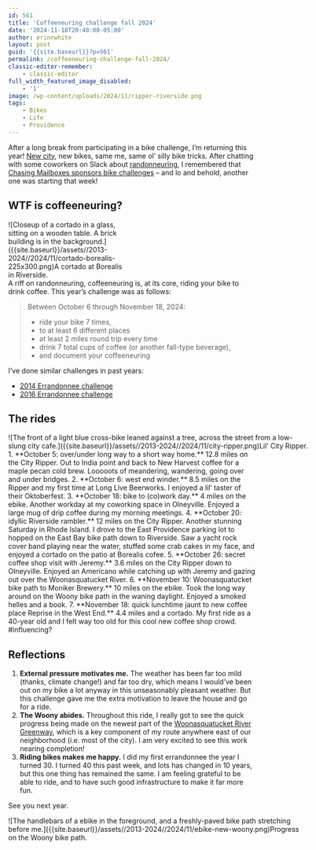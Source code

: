 ```yaml
---
id: 561
title: 'Coffeeneuring challenge fall 2024'
date: '2024-11-18T20:40:00-05:00'
author: erinrwhite
layout: post
guid: '{{site.baseurl}}?p=561'
permalink: /coffeeneuring-challenge-fall-2024/
classic-editor-remember:
    - classic-editor
full_width_featured_image_disabled:
    - '1'
image: /wp-content/uploads/2024/11/ripper-riverside.png
tags:
    - Bikes
    - Life
    - Providence
---
```


After a long break from participating in a bike challenge, I’m returning this year! [New city]({{site.baseurl}}a-bit-of-an-update/), new bikes, same me, same ol’ silly bike tricks. After chatting with some coworkers on Slack about [randonneuring](https://en.wikipedia.org/wiki/Randonneuring), I remembered that [Chasing Mailboxes sponsors bike challenges](https://chasingmailboxes.com/2024/09/30/coffeeneuring-challenge-2024-the-year-of-small-wins/) – and lo and behold, another one was starting that week!

## WTF is coffeeneuring?

<div class="wp-caption alignright" id="attachment_567" style="width: 235px">![Closeup of a cortado in a glass, sitting on a wooden table. A brick building is in the background.]({{site.baseurl}}/assets//2013-2024//2024/11/cortado-borealis-225x300.png)A cortado at Borealis in Riverside.

</div>A riff on randonneuring, coffeeneuring is, at its core, riding your bike to drink coffee. This year’s challenge was as follows:

> Between October 6 through November 18, 2024:
> 
> - ride your bike 7 times,
> - to at least 6 different places
> - at least 2 miles round trip every time
> - drink 7 total cups of coffee (or another fall-type beverage),
> - and document your coffeeneuring

I’ve done similar challenges in past years:

- [2014 Errandonnee challenge]({{site.baseurl}}errandonnee-winter-bike-challenge/)
- [2016 Errandonnee challenge]({{site.baseurl}}2016-errandonnee-challenge-handled-it/)

## The rides

<div class="wp-caption aligncenter" id="attachment_575" style="width: 610px">![The front of a light blue cross-bike leaned against a tree, across the street from a low-slung city cafe.]({{site.baseurl}}/assets//2013-2024//2024/11/city-ripper.png)Lil’ City Ripper.

</div>1. **October 5: over/under long way to a short way home.** 12.8 miles on the City Ripper. Out to India point and back to New Harvest coffee for a maple pecan cold brew. Looooots of meandering, wandering, going over and under bridges.
2. **October 6: west end winder.** 8.5 miles on the Ripper and my first time at Long Live Beerworks. I enjoyed a lil’ taster of their Oktoberfest.
3. **October 18: bike to (co)work day.** 4 miles on the ebike. Another workday at my coworking space in Olneyville. Enjoyed a large mug of drip coffee during my morning meetings.
4. **October 20: idyllic Riverside rambler.** 12 miles on the City Ripper. Another stunning Saturday in Rhode Island. I drove to the East Providence parking lot to hopped on the East Bay bike path down to Riverside. Saw a yacht rock cover band playing near the water, stuffed some crab cakes in my face, and enjoyed a cortado on the patio at Borealis cofee.
5. **October 26: secret coffee shop visit with Jeremy.** 3.6 miles on the City Ripper down to Olneyville. Enjoyed an Americano while catching up with Jeremy and gazing out over the Woonasquatucket River.
6. **November 10: Woonasquatucket bike path to Moniker Brewery.** 10 miles on the ebike. Took the long way around on the Woony bike path in the waning daylight. Enjoyed a smoked helles and a book.
7. **November 18: quick lunchtime jaunt to new coffee place Reprise in the West End.** 4.4 miles and a cortado. My first ride as a 40-year old and I felt way too old for this cool new coffee shop crowd. #influencing?

## Reflections

1. **External pressure motivates me.** The weather has been far too mild (thanks, climate change!) and far too dry, which means I would’ve been out on my bike a lot anyway in this unseasonably pleasant weather. But this challenge gave me the extra motivation to leave the house and go for a ride.
2. **The Woony abides.** Throughout this ride, I really got to see the quick progress being made on the newest part of the [Woonasquatucket River Greenway](https://wrwc.org/portfolio/kinsley-avenue-promenade-street-greenway-project/), which is a key component of my route anywhere east of our neighborhood (i.e. most of the city). I am very excited to see this work nearing completion!
3. **Riding bikes makes me happy.** I did my first errandonnee the year I turned 30. I turned 40 this past week, and lots has changed in 10 years, but this one thing has remained the same. I am feeling grateful to be able to ride, and to have such good infrastructure to make it far more fun.

See you next year.

<div class="wp-caption aligncenter" id="attachment_568" style="width: 610px">![The handlebars of a ebike in the foreground, and a freshly-paved bike path stretching before me.]({{site.baseurl}}/assets//2013-2024//2024/11/ebike-new-woony.png)Progress on the Woony bike path.

</div>